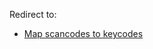 Redirect to:

*   [Map scancodes to keycodes](/index.php/Map_scancodes_to_keycodes "Map scancodes to keycodes")